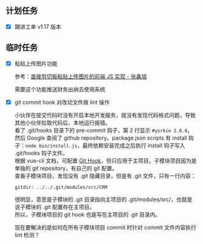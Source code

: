 ## 计划任务

- [x] 跟进工单 v1.17 版本

## 临时任务

- [x] 粘贴上传图片功能

  参考：[直接剪切板粘贴上传图片的前端 JS 实现 - 张鑫旭](https://www.zhangxinxu.com/wordpress/2018/09/ajax-upload-image-from-clipboard/)

  需要这个功能推送财务出纳去使用系统

- [x] git commit hook 对改动文件做 lint 操作

  小伙伴在提交代码时没有开启本地开发服务，就没有发现代码格式问题，导致其他小伙伴拉取代码后，本地运行报错。  
  看了 .git/hooks 目录下的 pre-commit 钩子，第 2 行显示 `#yorkie 2.0.0`，然后 Google 查阅了 github repository。package.json scripts 有 install 钩子：`node bin/install.js`，最终依赖安装完成之后执行 install 钩子写入 .git/hooks 钩子文件。  
  根据 vue-cli 文档，可配置 [Git Hook](https://cli.vuejs.org/zh/guide/cli-service.html#git-hook)，但只应用于主项目，子模块项目因为是单独的 git repository，有自己的 git 配置。  
  查看子模块项目，发现没有 .git 隐藏目录，但是有 .git 文件，只有一行内容：

  ```
  gitdir: ../../.git/modules/src/CRM
  ```

  很明显，意思是子模块的 .git 目录指向主项目的 .git/modules/src/，也就是说子模块的 .git 配置存在主项目。  
  所以，子模块项目的 git hook 也是写在主项目的 .git 目录内。

  现在要解决的是如何在所有子模块项目 commit 时针对 commit 文件内容执行 lint 检测？
